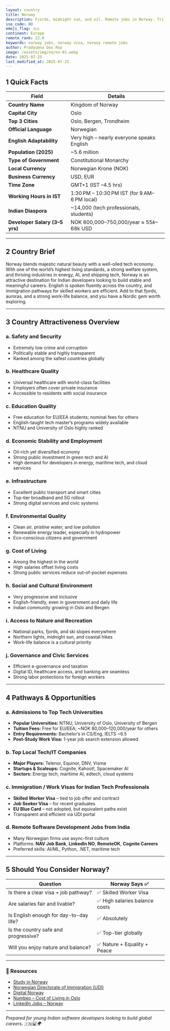 ```yaml
---
layout: country
title: Norway
description: Fjords, midnight sun, and oil. Remote jobs in Norway. Trilp AI curated info. Indians in Norway.
iso_code: NO
emoji_flag: 🇳🇴
continent: Europe
remote_rank: 22.0
keywords: norway jobs, norway visa, norway remote jobs
author: Pradyumna Das Roy
image: /assets/img/no/no-01.webp
date: 2025-07-25
last_modified_at: 2025-07-25
---
```


## 1 Quick Facts

| Field                          | Details                                      |
| ------------------------------ | -------------------------------------------- |
| **Country Name**               | Kingdom of Norway                            |
| **Capital City**               | Oslo                                         |
| **Top 3 Cities**               | Oslo, Bergen, Trondheim                      |
| **Official Language**          | Norwegian                                    |
| **English Adaptability**       | Very high – nearly everyone speaks English   |
| **Population (2025)**          | ~5.6 million                                 |
| **Type of Government**         | Constitutional Monarchy                      |
| **Local Currency**             | Norwegian Krone (NOK)                        |
| **Business Currency**          | USD, EUR                                     |
| **Time Zone**                  | GMT+1 (IST –4.5 hrs)                         |
| **Working Hours in IST**       | 1:30 PM – 10:30 PM IST (for 9 AM–6 PM local) |
| **Indian Diaspora**            | ~14,000 (tech professionals, students)       |
| **Developer Salary (3–5 yrs)** | NOK 600,000–750,000/year ≈ $55k–$68k USD     |

---

## 2 Country Brief

Norway blends majestic natural beauty with a well-oiled tech economy. With one of the world’s highest living standards, a strong welfare system, and thriving industries in energy, AI, and shipping tech, Norway is an attractive destination for Indian developers looking to build stable and meaningful careers. English is spoken fluently across the country, and immigration pathways for skilled workers are efficient. Add to that fjords, auroras, and a strong work-life balance, and you have a Nordic gem worth exploring.

---

## 3 Country Attractiveness Overview

### a. Safety and Security

- Extremely low crime and corruption
- Politically stable and highly transparent
- Ranked among the safest countries globally

### b. Healthcare Quality

- Universal healthcare with world-class facilities
- Employers often cover private insurance
- Accessible to residents with social insurance

### c. Education Quality

- Free education for EU/EEA students; nominal fees for others
- English-taught tech master’s programs widely available
- NTNU and University of Oslo highly ranked

### d. Economic Stability and Employment

- Oil-rich yet diversified economy
- Strong public investment in green tech and AI
- High demand for developers in energy, maritime tech, and cloud services

### e. Infrastructure

- Excellent public transport and smart cities
- Top-tier broadband and 5G rollout
- Strong digital services and civic systems

### f. Environmental Quality

- Clean air, pristine water, and low pollution
- Renewable energy leader, especially in hydropower
- Eco-conscious citizens and government

### g. Cost of Living

- Among the highest in the world
- High salaries offset living costs
- Strong public services reduce out-of-pocket expenses

### h. Social and Cultural Environment

- Very progressive and inclusive
- English-friendly, even in government and daily life
- Indian community growing in Oslo and Bergen

### i. Access to Nature and Recreation

- National parks, fjords, and ski slopes everywhere
- Northern lights, midnight sun, and coastal hikes
- Work-life balance is a cultural priority

### j. Governance and Civic Services

- Efficient e-governance and taxation
- Digital ID, healthcare access, and banking are seamless
- Strong labor protections for foreign workers

---

## 4 Pathways & Opportunities

### a. Admissions to Top Tech Universities

- **Popular Universities:** NTNU, University of Oslo, University of Bergen
- **Tuition Fees:** Free for EU/EEA; ~NOK 80,000–120,000/year for others
- **Entry Requirements:** Bachelor’s in CS/Eng, IELTS ~6.5
- **Post-Study Work Visa:** 1-year job search extension allowed

### b. Top Local Tech/IT Companies

- **Major Players:** Telenor, Equinor, DNV, Visma
- **Startups & Scaleups:** Cognite, Kahoot!, Spacemaker AI
- **Sectors:** Energy tech, maritime AI, edtech, cloud systems

### c. Immigration / Work Visas for Indian Tech Professionals

- **Skilled Worker Visa** – tied to job offer and contract
- **Job Seeker Visa** – for recent graduates
- **EU Blue Card** – not adopted, but equivalent paths exist
- Transparent and efficient via UDI portal

### d. Remote Software Development Jobs from India

- Many Norwegian firms use async-first culture
- Platforms: **NAV Job Bank**, **LinkedIn NO**, **RemoteOK**, **Cognite Careers**
- Preferred skills: AI/ML, Python, .NET, maritime tech

---

## 5 Should You Consider Norway?

| Question                               | Norway Says ✅                 |
| -------------------------------------- | ------------------------------ |
| Is there a clear visa + job pathway?   | ✅ Skilled Worker Visa         |
| Are salaries fair and livable?         | ✅ High salaries balance costs |
| Is English enough for day-to-day life? | ✅ Absolutely                  |
| Is the country safe and progressive?   | ✅ Top-tier globally           |
| Will you enjoy nature and balance?     | ✅ Nature + Equality + Peace   |

---

### 🔗 Resources

- [Study in Norway](https://www.studyinnorway.no/)
- [Norwegian Directorate of Immigration (UDI)](https://www.udi.no/en/)
- [Digital Norway](https://digitalnorway.com/)
- [Numbeo – Cost of Living in Oslo](https://www.numbeo.com/cost-of-living/in/Oslo)
- [LinkedIn Jobs – Norway](https://www.linkedin.com/jobs/search/?location=Norway)

---

_Prepared for young Indian software developers looking to build global careers. 🇮🇳💻🌍_
